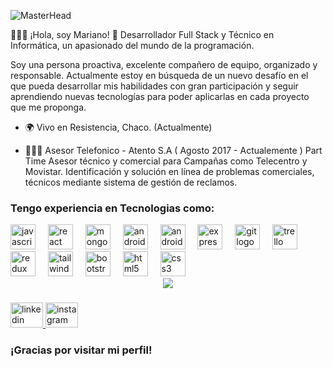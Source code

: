 ![MasterHead](https://miro.medium.com/v2/resize:fit:679/1*yw0TnheAGN-LPneDaTlaxw.gif)

🙋🏻‍♂️ ¡Hola, soy Mariano! 👋
Desarrollador Full Stack y Técnico en Informática, un apasionado del mundo de la programación. 

Soy una persona proactiva, excelente compañero de equipo, organizado y responsable.
Actualmente estoy en búsqueda de un nuevo desafío en el que pueda desarrollar mis habilidades con gran
participación y seguir aprendiendo nuevas tecnologías para poder aplicarlas en cada proyecto que me proponga.

- 🌍 Vivo en Resistencia, Chaco. (Actualmente)

- 👨🏻‍💻 Asesor Telefonico - Atento S.A ( Agosto 2017 - Actualemente ) Part Time
  Asesor técnico y comercial para Campañas como Telecentro y Movistar.
  Identificación y solución en línea de problemas
  comerciales, técnicos mediante sistema de gestión de
  reclamos.


### Tengo experiencia en Tecnologias como: 


<div align="left">
  <img src="https://cdn.jsdelivr.net/gh/devicons/devicon/icons/javascript/javascript-original.svg" height="40" alt="javascript logo"  />
  <img width="12" />
  <img src="https://cdn.jsdelivr.net/gh/devicons/devicon/icons/react/react-original.svg" height="40" alt="react logo"  />
  <img width="12" />
  <img src="https://cdn.jsdelivr.net/gh/devicons/devicon/icons/mongodb/mongodb-original.svg" height="40" alt="mongodb logo"  />
  <img width="12" />
  <img src="https://cdn.jsdelivr.net/gh/devicons/devicon/icons/android/android-original.svg" height="40" alt="android logo"  />
  <img width="12" />
  <img src="https://cdn.jsdelivr.net/gh/devicons/devicon/icons/androidstudio/androidstudio-original.svg" height="40" alt="androidstudio logo"  />
  <img width="12" />
  <img src="https://cdn.jsdelivr.net/gh/devicons/devicon/icons/express/express-original.svg" height="40" alt="express logo"  />
  <img width="12" />
  <img src="https://cdn.jsdelivr.net/gh/devicons/devicon/icons/git/git-original.svg" height="40" alt="git logo"  />
  <img width="12" />
  <img src="https://cdn.jsdelivr.net/gh/devicons/devicon/icons/trello/trello-plain.svg" height="40" alt="trello logo"  />
  <img width="12" />
  <img src="https://cdn.jsdelivr.net/gh/devicons/devicon/icons/redux/redux-original.svg" height="40" alt="redux logo"  />
  <img width="12" />
  <img src="https://cdn.jsdelivr.net/gh/devicons/devicon/icons/tailwindcss/tailwindcss-original-wordmark.svg" height="40" alt="tailwindcss logo"  />
  <img width="12" />
  <img src="https://cdn.jsdelivr.net/gh/devicons/devicon/icons/bootstrap/bootstrap-original.svg" height="40" alt="bootstrap logo"  />
  <img width="12" />
  <img src="https://cdn.jsdelivr.net/gh/devicons/devicon/icons/html5/html5-original.svg" height="40" alt="html5 logo"  />
  <img width="12" />
  <img src="https://cdn.jsdelivr.net/gh/devicons/devicon/icons/css3/css3-original.svg" height="40" alt="css3 logo"  />
</div>



<div align="center">
  <img src="https://profile-counter.glitch.me/mariano5troncoso/count.svg?"  />
</div>

###

<div align="left">
  <a href="https://www.linkedin.com/in/mariano5troncoso/" target="_blank">
    <img src="https://raw.githubusercontent.com/maurodesouza/profile-readme-generator/master/src/assets/icons/social/linkedin/default.svg" width="52" height="40" alt="linkedin logo"  />
  </a>
  <a href="https://www.instagram.com/maream_troncoso/" target="_blank">
    <img src="https://raw.githubusercontent.com/maurodesouza/profile-readme-generator/master/src/assets/icons/social/instagram/default.svg" width="52" height="40" alt="instagram logo"  />
  </a>
</div>

### ¡Gracias por visitar mi perfil!
